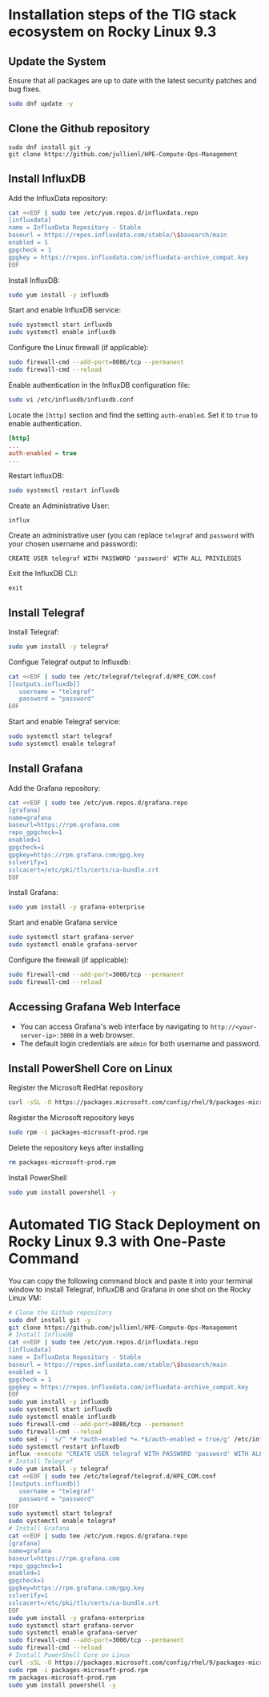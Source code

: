 # Installation steps of the TIG stack ecosystem on Rocky Linux 9.3


## Update the System

Ensure that all packages are up to date with the latest security patches and bug fixes.

```sh
sudo dnf update -y
```


## Clone the Github repository

```
sudo dnf install git -y
git clone https://github.com/jullienl/HPE-Compute-Ops-Management
```

## Install InfluxDB

Add the InfluxData repository:
```sh
cat <<EOF | sudo tee /etc/yum.repos.d/influxdata.repo
[influxdata]
name = InfluxData Repository - Stable
baseurl = https://repos.influxdata.com/stable/\$basearch/main
enabled = 1
gpgcheck = 1
gpgkey = https://repos.influxdata.com/influxdata-archive_compat.key
EOF
```

Install InfluxDB:
```sh
sudo yum install -y influxdb
```

Start and enable InfluxDB service:
```sh
sudo systemctl start influxdb
sudo systemctl enable influxdb
```

Configure the Linux firewall (if applicable):

```sh
sudo firewall-cmd --add-port=8086/tcp --permanent
sudo firewall-cmd --reload
```

Enable authentication in the InfluxDB configuration file:
```sh
sudo vi /etc/influxdb/influxdb.conf
```

Locate the `[http]` section and find the setting `auth-enabled`. Set it to `true` to enable authentication.

```ini
[http]
...
auth-enabled = true
...
```

Restart InfluxDB:
```sh
sudo systemctl restart influxdb
```

Create an Administrative User:
```influxql
influx
```

Create an administrative user (you can replace `telegraf` and `password` with your chosen username and password):

```influxql
CREATE USER telegraf WITH PASSWORD 'password' WITH ALL PRIVILEGES
```

Exit the InfluxDB CLI:

```influxql
exit
```


## Install Telegraf

Install Telegraf:
```sh
sudo yum install -y telegraf
```

Configue Telegraf output to Influxdb:
```sh
cat <<EOF | sudo tee /etc/telegraf/telegraf.d/HPE_COM.conf
[[outputs.influxdb]]
   username = "telegraf"
   password = "password"
EOF
```

Start and enable Telegraf service:
```sh
sudo systemctl start telegraf
sudo systemctl enable telegraf
```

## Install Grafana

Add the Grafana repository:

```sh
cat <<EOF | sudo tee /etc/yum.repos.d/grafana.repo 
[grafana]
name=grafana
baseurl=https://rpm.grafana.com
repo_gpgcheck=1
enabled=1
gpgcheck=1
gpgkey=https://rpm.grafana.com/gpg.key
sslverify=1
sslcacert=/etc/pki/tls/certs/ca-bundle.crt
EOF
```

Install Grafana:
```sh
sudo yum install -y grafana-enterprise
```

Start and enable Grafana service

```sh
sudo systemctl start grafana-server
sudo systemctl enable grafana-server
```

Configure the firewall (if applicable):
```sh
sudo firewall-cmd --add-port=3000/tcp --permanent
sudo firewall-cmd --reload
```

## Accessing Grafana Web Interface

- You can access Grafana's web interface by navigating to `http://<your-server-ip>:3000` in a web browser.
- The default login credentials are `admin` for both username and password.

## Install PowerShell Core on Linux 

Register the Microsoft RedHat repository
```sh
curl -sSL -O https://packages.microsoft.com/config/rhel/9/packages-microsoft-prod.rpm
```

Register the Microsoft repository keys
```sh
sudo rpm -i packages-microsoft-prod.rpm
```

Delete the repository keys after installing
```sh
rm packages-microsoft-prod.rpm
```

Install PowerShell
```sh
sudo yum install powershell -y
```



# Automated TIG Stack Deployment on Rocky Linux 9.3 with One-Paste Command


You can copy the following command block and paste it into your terminal window to install Telegraf, InfluxDB and Grafana in one shot on the Rocky Linux VM:

```sh
# Clone the Github repository
sudo dnf install git -y
git clone https://github.com/jullienl/HPE-Compute-Ops-Management
# Install InfluxDB
cat <<EOF | sudo tee /etc/yum.repos.d/influxdata.repo
[influxdata]
name = InfluxData Repository - Stable
baseurl = https://repos.influxdata.com/stable/\$basearch/main
enabled = 1
gpgcheck = 1
gpgkey = https://repos.influxdata.com/influxdata-archive_compat.key
EOF
sudo yum install -y influxdb
sudo systemctl start influxdb
sudo systemctl enable influxdb
sudo firewall-cmd --add-port=8086/tcp --permanent
sudo firewall-cmd --reload
sudo sed -i 's/^ *# *auth-enabled *=.*$/auth-enabled = true/g' /etc/influxdb/influxdb.conf
sudo systemctl restart influxdb
influx -execute "CREATE USER telegraf WITH PASSWORD 'password' WITH ALL PRIVILEGES"
# Install Telegraf
sudo yum install -y telegraf
cat <<EOF | sudo tee /etc/telegraf/telegraf.d/HPE_COM.conf
[[outputs.influxdb]]
   username = "telegraf"
   password = "password"
EOF
sudo systemctl start telegraf
sudo systemctl enable telegraf
# Install Grafana
cat <<EOF | sudo tee /etc/yum.repos.d/grafana.repo 
[grafana]
name=grafana
baseurl=https://rpm.grafana.com
repo_gpgcheck=1
enabled=1
gpgcheck=1
gpgkey=https://rpm.grafana.com/gpg.key
sslverify=1
sslcacert=/etc/pki/tls/certs/ca-bundle.crt
EOF
sudo yum install -y grafana-enterprise
sudo systemctl start grafana-server
sudo systemctl enable grafana-server
sudo firewall-cmd --add-port=3000/tcp --permanent
sudo firewall-cmd --reload
# Install PowerShell Core on Linux 
curl -sSL -O https://packages.microsoft.com/config/rhel/9/packages-microsoft-prod.rpm
sudo rpm -i packages-microsoft-prod.rpm
rm packages-microsoft-prod.rpm
sudo yum install powershell -y

```